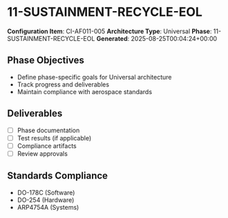 # 11-SUSTAINMENT-RECYCLE-EOL

**Configuration Item**: CI-AF011-005
**Architecture Type**: Universal
**Phase**: 11-SUSTAINMENT-RECYCLE-EOL
**Generated**: 2025-08-25T00:04:24+00:00

## Phase Objectives
- Define phase-specific goals for Universal architecture
- Track progress and deliverables
- Maintain compliance with aerospace standards

## Deliverables
- [ ] Phase documentation
- [ ] Test results (if applicable)
- [ ] Compliance artifacts
- [ ] Review approvals

## Standards Compliance
- DO-178C (Software)
- DO-254 (Hardware)
- ARP4754A (Systems)
